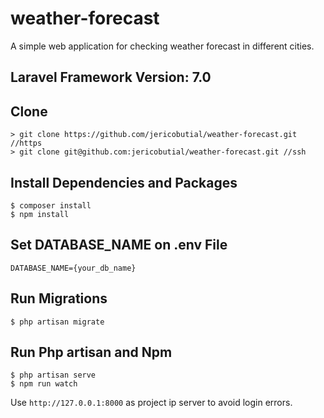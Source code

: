 # weather-forecast
A simple web application for checking weather forecast in different cities.

## Laravel Framework Version: 7.0

## Clone
```
> git clone https://github.com/jericobutial/weather-forecast.git //https
> git clone git@github.com:jericobutial/weather-forecast.git //ssh
````

## Install Dependencies and Packages
```
$ composer install
$ npm install
```

## Set DATABASE_NAME on .env File
```
DATABASE_NAME={your_db_name}
```

## Run Migrations
```
$ php artisan migrate
```

## Run Php artisan and Npm
```
$ php artisan serve
$ npm run watch
```
Use `http://127.0.0.1:8000` as project ip server to avoid login errors.

